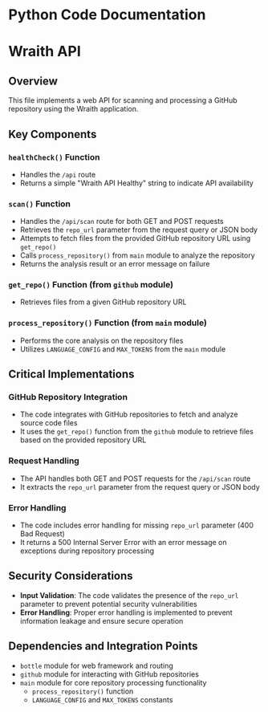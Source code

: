 # Python Code Documentation
<markdown>

# Wraith API

## Overview
This file implements a web API for scanning and processing a GitHub repository using the Wraith application.

## Key Components

### `healthCheck()` Function
- Handles the `/api` route
- Returns a simple "Wraith API Healthy" string to indicate API availability

### `scan()` Function
- Handles the `/api/scan` route for both GET and POST requests
- Retrieves the `repo_url` parameter from the request query or JSON body
- Attempts to fetch files from the provided GitHub repository URL using `get_repo()`
- Calls `process_repository()` from `main` module to analyze the repository
- Returns the analysis result or an error message on failure

### `get_repo()` Function (from `github` module)
- Retrieves files from a given GitHub repository URL

### `process_repository()` Function (from `main` module)
- Performs the core analysis on the repository files
- Utilizes `LANGUAGE_CONFIG` and `MAX_TOKENS` from the `main` module

## Critical Implementations

### GitHub Repository Integration
- The code integrates with GitHub repositories to fetch and analyze source code files
- It uses the `get_repo()` function from the `github` module to retrieve files based on the provided repository URL

### Request Handling
- The API handles both GET and POST requests for the `/api/scan` route
- It extracts the `repo_url` parameter from the request query or JSON body

### Error Handling
- The code includes error handling for missing `repo_url` parameter (400 Bad Request)
- It returns a 500 Internal Server Error with an error message on exceptions during repository processing

## Security Considerations

- **Input Validation**: The code validates the presence of the `repo_url` parameter to prevent potential security vulnerabilities
- **Error Handling**: Proper error handling is implemented to prevent information leakage and ensure secure operation

## Dependencies and Integration Points

- `bottle` module for web framework and routing
- `github` module for interacting with GitHub repositories
- `main` module for core repository processing functionality
  - `process_repository()` function
  - `LANGUAGE_CONFIG` and `MAX_TOKENS` constants

</markdown>